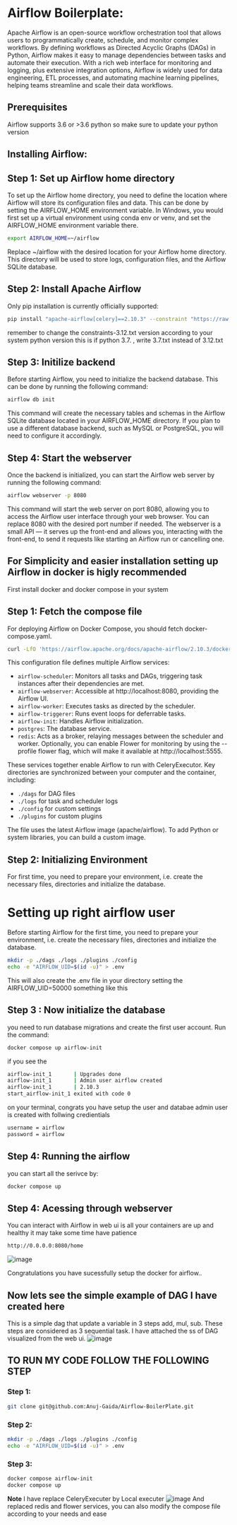 # Airflow Boilerplate:
Apache Airflow is an open-source workflow orchestration tool that allows users to programmatically create, schedule, and monitor complex workflows. By defining workflows as Directed Acyclic Graphs (DAGs) in Python, Airflow makes it easy to manage dependencies between tasks and automate their execution. With a rich web interface for monitoring and logging, plus extensive integration options, Airflow is widely used for data engineering, ETL processes, and automating machine learning pipelines, helping teams streamline and scale their data workflows.

## Prerequisites
Airflow supports 3.6 or >3.6 python so make sure to update your python version 

## Installing Airflow:
## Step 1: Set up Airflow home directory
To set up the Airflow home directory, you need to define the location where Airflow will store its configuration files and data. This can be done by setting the AIRFLOW_HOME environment variable. In Windows, you would first set up a virtual environment using conda env or venv, and set the AIRFLOW_HOME environment variable there.
```bash
export AIRFLOW_HOME=~/airflow
```
Replace ~/airflow with the desired location for your Airflow home directory. This directory will be used to store logs, configuration files, and the Airflow SQLite database.

## Step 2: Install Apache Airflow

Only pip installation is currently officially supported:
```bash
pip install "apache-airflow[celery]==2.10.3" --constraint "https://raw.githubusercontent.com/apache/airflow/constraints-2.10.3/constraints-3.12.txt"
```
remember to change the constraints-3.12.txt version according to your system python version this is if python 3.7. , write 3.7.txt instead of 3.12.txt

## Step 3: Initilize backend
Before starting Airflow, you need to initialize the backend database. This can be done by running the following command:
```bash
airflow db init
```
This command will create the necessary tables and schemas in the Airflow SQLite database located in your AIRFLOW_HOME directory. If you plan to use a different database backend, such as MySQL or PostgreSQL, you will need to configure it accordingly.

## Step 4: Start the webserver
Once the backend is initialized, you can start the Airflow web server by running the following command:
```bash
airflow webserver -p 8080
```
This command will start the web server on port 8080, allowing you to access the Airflow user interface through your web browser. You can replace 8080 with the desired port number if needed. The webserver is a small API — it serves up the front-end and allows you, interacting with the front-end, to send it requests like starting an Airflow run or cancelling one.

## For Simplicity and easier installation setting up Airflow in docker is higly recommended
First install docker and docker compose in your system
## Step 1: Fetch the compose file
For deploying Airflow on Docker Compose, you should fetch docker-compose.yaml.
```bash
curl -LfO 'https://airflow.apache.org/docs/apache-airflow/2.10.3/docker-compose.yaml'
```

This configuration file defines multiple Airflow services:

- `airflow-scheduler`: Monitors all tasks and DAGs, triggering task instances after their dependencies are met.
- `airflow-webserver`: Accessible at http://localhost:8080, providing the Airflow UI.
- `airflow-worker`: Executes tasks as directed by the scheduler.
- `airflow-triggerer`: Runs event loops for deferrable tasks.
- `airflow-init`: Handles Airflow initialization.
- `postgres`: The database service.
- `redis`: Acts as a broker, relaying messages between the scheduler and worker.
Optionally, you can enable Flower for monitoring by using the --profile flower flag, which will make it available at http://localhost:5555.

These services together enable Airflow to run with CeleryExecutor. Key directories are synchronized between your computer and the container, including:

- `./dags` for DAG files
- `./logs` for task and scheduler logs
- `./config` for custom settings
- `./plugins` for custom plugins
  
The file uses the latest Airflow image (apache/airflow). To add Python or system libraries, you can build a custom image.

## Step 2: Initializing Environment
For first time, you need to prepare your environment, i.e. create the necessary files, directories and initialize the database.
# Setting up right airflow user
Before starting Airflow for the first time, you need to prepare your environment, i.e. create the necessary files, directories and initialize the database.
```bash
mkdir -p ./dags ./logs ./plugins ./config
echo -e "AIRFLOW_UID=$(id -u)" > .env
```
This will also create the .env file in your directory setting the AIRFLOW_UID=50000
something like this

## Step 3 : Now initialize the database
you need to run database migrations and create the first user account. Run the command:
```bash
docker compose up airflow-init
```
if you see the 
```bash
airflow-init_1       | Upgrades done
airflow-init_1       | Admin user airflow created
airflow-init_1       | 2.10.3
start_airflow-init_1 exited with code 0
```
on your terminal, congrats you have setup the user and databae
admin user is created with follwing credientials
```bash
username = airflow
password = airflow
```
## Step 4: Running the airflow
you can start all the serivce by:
```bash
docker compose up
```
## Step 4: Acessing through webserver
You can interact with Airflow in web ui is all your containers are up and healthy
it may take some time have patience
```bash
http://0.0.0.0:8080/home
```
![image](https://github.com/user-attachments/assets/9cff00db-e8ed-4c0d-a8f1-60d792cfb22d)

Congratulations you have sucessfully setup the docker for airflow..

## Now lets see the simple example of DAG I have created here
This is a simple dag that update a variable in 3 steps add, mul, sub. These steps are considered as 3 sequential task. I have attached the ss of DAG visualized from the web ui.
![image](https://github.com/user-attachments/assets/ef206d39-9153-4985-8d53-094d18153b9b)

## TO RUN MY CODE FOLLOW THE FOLLOWING STEP 
### Step 1: 
```bash
git clone git@github.com:Anuj-Gaida/Airflow-BoilerPlate.git
```
### Step 2:
```bash
mkdir -p ./dags ./logs ./plugins ./config
echo -e "AIRFLOW_UID=$(id -u)" > .env
```
### Step 3:
```bash
docker compose airflow-init
docker compose up
```

**Note**
I have replace CeleryExecuter by Local executer 
![image](https://github.com/user-attachments/assets/27c8f7ba-c7d4-4964-8c68-714474e21028)
And replaced redis and flower services, you can also modify the compose file according to your needs and ease


